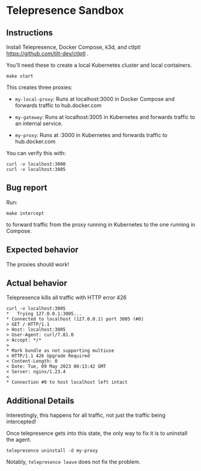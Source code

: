 # Telepresence Sandbox 

## Instructions

Install Telepresence, Docker Compose, k3d,
and ctlptl https://github.com/tilt-dev/ctlptl .

You'll need these to create a local Kubernetes cluster and local containers.

```
make start
```

This creates three proxies:

- `my-local-proxy`: Runs at localhost:3000 in Docker Compose and forwards traffic to hub.docker.com

- `my-gateway`: Runs at localhost:3005 in Kubernetes and forwards traffic to an internal service.

- `my-proxy`: Runs at :3000 in Kubernetes and forwards traffic to hub.docker.com

You can verify this with:

```
curl -v localhost:3000
curl -v localhost:3005
```

## Bug report

Run:

```
make intercept
```

to forward traffic from the proxy running in Kubernetes to the one running in Compose.

## Expected behavior

The proxies should work!

## Actual behavior

Telepresence kills all traffic with HTTP error 426

```
curl -v localhost:3005
*   Trying 127.0.0.1:3005...
* Connected to localhost (127.0.0.1) port 3005 (#0)
> GET / HTTP/1.1
> Host: localhost:3005
> User-Agent: curl/7.81.0
> Accept: */*
> 
* Mark bundle as not supporting multiuse
< HTTP/1.1 426 Upgrade Required
< Content-Length: 0
< Date: Tue, 09 May 2023 00:13:42 GMT
< Server: nginx/1.23.4
< 
* Connection #0 to host localhost left intact
```

## Additional Details

Interestingly, this happens for all traffic, not just the traffic being intercepted!

Once telepresence gets into this state, the only way to fix it is to uninstall the agent.

```
telepresence uninstall -d my-proxy
```

Notably, `telepresence leave` does not fix the problem.


